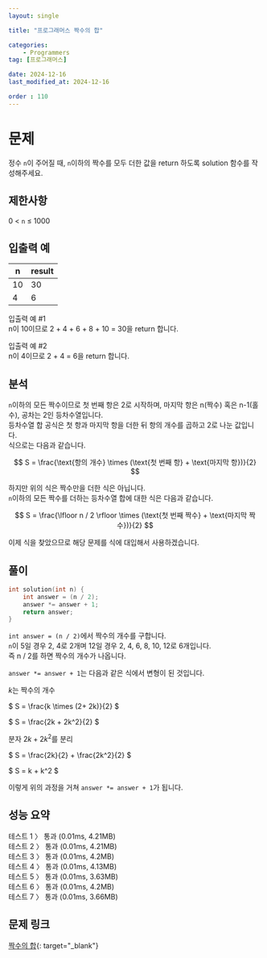 ```yaml
---
layout: single

title: "프로그래머스 짝수의 합"

categories:
    - Programmers
tag: [프로그래머스]

date: 2024-12-16
last_modified_at: 2024-12-16

order : 110
---
```


# 문제

정수 `n`이 주어질 때, `n`이하의 짝수를 모두 더한 값을 return 하도록 solution 함수를 작성해주세요.

## 제한사항

0 < `n` ≤ 1000

## 입출력 예

|n|result|
|---|---|
|10|30|
|4|6|

입출력 예 #1  
n이 10이므로 2 + 4 + 6 + 8 + 10 = 30을 return 합니다.

입출력 예 #2  
n이 4이므로 2 + 4 = 6을 return 합니다.

## 분석

`n`이하의 모든 짝수이므로 첫 번째 항은 2로 시작하며, 마지막 항은 n(짝수) 혹은 n-1(홀수), 공차는 2인 등차수열입니다.  
등차수열 합 공식은 첫 항과 마지막 항을 더한 뒤 항의 개수를 곱하고 2로 나눈 값입니다.  
식으로는 다음과 같습니다.

$$
S = \frac{\text{항의 개수} \times (\text{첫 번째 항} + \text{마지막 항})}{2}
$$

하지만 위의 식은 짝수만을 더한 식은 아닙니다.  
`n`이하의 모든 짝수를 더하는 등차수열 합에 대한 식은 다음과 같습니다.

$$
S = \frac{\lfloor n / 2 \rfloor \times (\text{첫 번째 짝수} + \text{마지막 짝수})}{2}
$$

이제 식을 찾았으므로 해당 문제를 식에 대입해서 사용하겠습니다.

## 풀이

```cpp
int solution(int n) {
    int answer = (n / 2);
    answer *= answer + 1;
    return answer;
}
```

``int answer = (n / 2)``에서 짝수의 개수를 구합니다.  
`n`이 5일 경우 2, 4로 2개며 12일 경우 2, 4, 6, 8, 10, 12로 6개입니다.  
즉 n / 2를 하면 짝수의 개수가 나옵니다.

``answer *= answer + 1``는 다음과 같은 식에서 변형이 된 것입니다.

$k$는 짝수의 개수

$
S = \frac{k \times (2+ 2k)}{2}
$

$
S = \frac{2k + 2k^2}{2}
$

분자 $2k + 2k^2$를 분리

$
S = \frac{2k}{2} + \frac{2k^2}{2}
$

$
S = k + k^2
$

이렇게 위의 과정을 거쳐 ``answer *= answer + 1``가 됩니다.

## 성능 요약

테스트 1 〉	통과 (0.01ms, 4.21MB)  
테스트 2 〉	통과 (0.01ms, 4.21MB)  
테스트 3 〉	통과 (0.01ms, 4.2MB)  
테스트 4 〉	통과 (0.01ms, 4.13MB)  
테스트 5 〉	통과 (0.01ms, 3.63MB)  
테스트 6 〉	통과 (0.01ms, 4.2MB)  
테스트 7 〉	통과 (0.01ms, 3.66MB)

## 문제 링크

[짝수의 합](https://school.programmers.co.kr/learn/courses/30/lessons/120831){: target="_blank"}